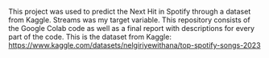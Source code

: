 This project was used to predict the Next Hit in Spotify through a dataset from Kaggle. Streams was my target variable. 
This repository consists of the Google Colab code as well as a final report with descriptions for every part of the code. 
This is the dataset from Kaggle: https://www.kaggle.com/datasets/nelgiriyewithana/top-spotify-songs-2023
